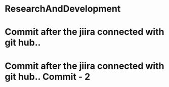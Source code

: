 # ResearchAndDevelopment
# Commit after the jiira connected with git hub..
# Commit after the jiira connected with git hub.. Commit - 2